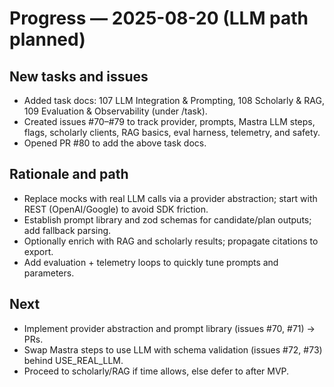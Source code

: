 # Progress — 2025-08-20 (LLM path planned)

## New tasks and issues
- Added task docs: 107 LLM Integration & Prompting, 108 Scholarly & RAG, 109 Evaluation & Observability (under /task).
- Created issues #70–#79 to track provider, prompts, Mastra LLM steps, flags, scholarly clients, RAG basics, eval harness, telemetry, and safety.
- Opened PR #80 to add the above task docs.

## Rationale and path
- Replace mocks with real LLM calls via a provider abstraction; start with REST (OpenAI/Google) to avoid SDK friction.
- Establish prompt library and zod schemas for candidate/plan outputs; add fallback parsing.
- Optionally enrich with RAG and scholarly results; propagate citations to export.
- Add evaluation + telemetry loops to quickly tune prompts and parameters.

## Next
- Implement provider abstraction and prompt library (issues #70, #71) → PRs.
- Swap Mastra steps to use LLM with schema validation (issues #72, #73) behind USE_REAL_LLM.
- Proceed to scholarly/RAG if time allows, else defer to after MVP.
